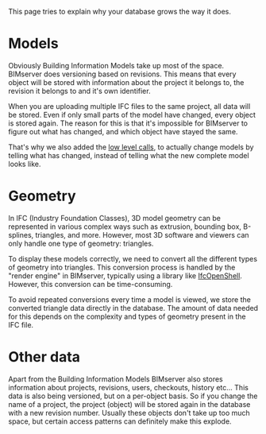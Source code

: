 This page tries to explain why your database grows the way it does.

# Models

Obviously Building Information Models take up most of the space. BIMserver does versioning based on revisions. This means that every object will be stored with information about the project it belongs to, the revision it belongs to and it's own identifier.

When you are uploading multiple IFC files to the same project, all data will be stored. Even if only small parts of the model have changed, every object is stored again. The reason for this is that it's impossible for BIMserver to figure out what has changed, and which object have stayed the same.

That's why we also added the [low level calls](Low-level-calls.md), to actually change models by telling what has changed, instead of telling what the new complete model looks like.

# Geometry

In IFC (Industry Foundation Classes), 3D model geometry can be represented in various complex ways such as extrusion, bounding box, B-splines, triangles, and more. However, most 3D software and viewers can only handle one type of geometry: triangles.

To display these models correctly, we need to convert all the different types of geometry into triangles. This conversion process is handled by the "render engine" in BIMserver, typically using a library like [IfcOpenShell](https://github.com/IfcOpenShell/IfcOpenShell). However, this conversion can be time-consuming.

To avoid repeated conversions every time a model is viewed, we store the converted triangle data directly in the database. The amount of data needed for this depends on the complexity and types of geometry present in the IFC file.

# Other data

Apart from the Building Information Models BIMserver also stores information about projects, revisions, users, checkouts, history etc... This data is also being versioned, but on a per-object basis. So if you change the name of a project, the project (object) will be stored again in the database with a new revision number. Usually these objects don't take up too much space, but certain access patterns can definitely make this explode.
